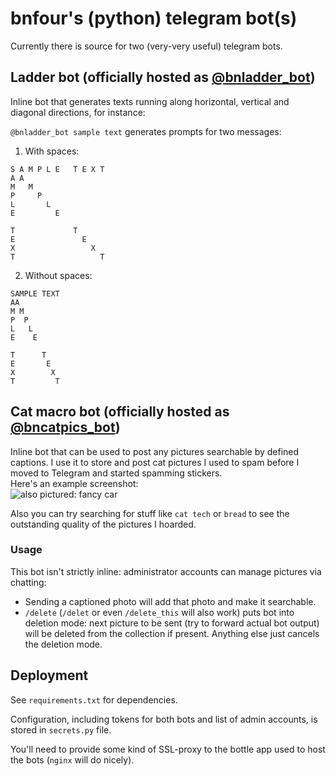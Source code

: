 # bnfour's (python) telegram bot(s)
Currently there is source for two (very-very useful) telegram bots.
## Ladder bot (officially hosted as [@bnladder_bot](https://t.me/bnladder_bot))
Inline bot that generates texts running along horizontal, vertical and diagonal directions, for instance:

`@bnladder_bot sample text` generates prompts for two messages:
1. With spaces:
```
S A M P L E   T E X T
A A
M   M
P     P
L       L
E         E

T             T
E               E
X                 X
T                   T
```
2. Without spaces:
```
SAMPLE TEXT
AA
M M
P  P
L   L
E    E

T      T
E       E
X        X
T         T
```

## Cat macro bot (officially hosted as [@bncatpics_bot](https://t.me/bncatpics_bot))
Inline bot that can be used to post any pictures searchable by defined captions. I use it to store and post cat pictures I used to spam before I moved to Telegram and started spamming stickers.  
Here's an example screenshot:  
![also pictured: fancy car](https://i.imgur.com/uDQmbxa.png)  

Also you can try searching for stuff like `cat tech` or `bread` to see the outstanding quality of the pictures I hoarded.

### Usage
This bot isn't strictly inline: administrator accounts can manage pictures via chatting:
* Sending a captioned photo will add that photo and make it searchable.
* `/delete` (`/delet` or even `/delete_this` will also work) puts bot into deletion mode: next picture to be sent (try to forward actual bot output) will be deleted from the collection if present. Anything else just cancels the deletion mode.

## Deployment
See `requirements.txt` for dependencies.

Configuration, including tokens for both bots and list of admin accounts, is stored in `secrets.py` file.

You'll need to provide some kind of SSL-proxy to the bottle app used to host the bots (`nginx` will do nicely). 
